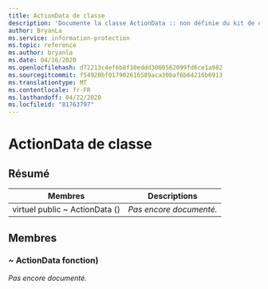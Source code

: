 ```yaml
---
title: ActionData de classe
description: 'Documente la classe ActionData :: non définie du kit de développement logiciel (SDK) Microsoft Information Protection (MIP).'
author: BryanLa
ms.service: information-protection
ms.topic: reference
ms.author: bryanla
ms.date: 04/16/2020
ms.openlocfilehash: d72213c4ef6b8f10eddd3000562099fd6ce1a982
ms.sourcegitcommit: f54920bf017902616589aca30baf6b64216b6913
ms.translationtype: MT
ms.contentlocale: fr-FR
ms.lasthandoff: 04/22/2020
ms.locfileid: "81763797"
---
```

# <a name="class-actiondata"></a>ActionData de classe 
  
## <a name="summary"></a>Résumé
 Membres                        | Descriptions                                
--------------------------------|---------------------------------------------
virtuel public ~ ActionData ()  | _Pas encore documenté._
  
## <a name="members"></a>Membres
  
### <a name="actiondata-function"></a>~ ActionData fonction)
_Pas encore documenté._

